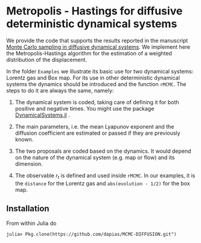 # Metropolis - Hastings for diffusive deterministic dynamical systems

We provide the code that supports the results reported in the manuscript [Monte Carlo sampling in diffusive dynamical systems](https://arxiv.org/abs/1804.06698). We implement here the Metropolis-Hastings algorithm for the estimation of a weighted distribution of the displacement.

In the folder `Examples` we illustrate its basic use for two dynamical systems: Lorentz gas and Box map. For its use in other deterministic dynamical systems the dynamics should be introduced and the function `rMCMC`. The steps to do it are always the same, namely: 

1) The dynamical system is coded, taking care of defining it for both positive and negative times. You might use the package [DynamicalSystems.jl](https://github.com/JuliaDynamics/DynamicalSystems.jl) .

2) The main parameters, i.e. the mean Lyapunov exponent and the diffusion coefficient are estimated or passed if they are previously known.

3) The two proposals are coded based on the dynamics. It would depend on the nature of the dynamical system (e.g. map or flow) and its dimension.

4) The observable $r_t$ is defined and used inside `rMCMC`. In our examples, it is the `distance` for the Lorentz gas and `abs(evolution - 1/2)` for the box map. 



## Installation

From within Julia do

```
julia> Pkg.clone(https://github.com/dapias/MCMC-DIFFUSION.git")
```

 
